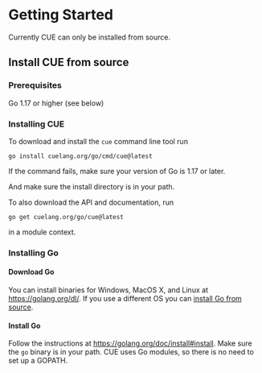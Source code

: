 # Getting Started

Currently CUE can only be installed from source.

## Install CUE from source

### Prerequisites

Go 1.17 or higher (see below)

### Installing CUE

<!-- Keep the following in sync with cmd/cue/cmd/testdata/script/install*.txt -->

To download and install the `cue` command line tool run

```
go install cuelang.org/go/cmd/cue@latest
```

If the command fails, make sure your version of Go is 1.17 or later.

And make sure the install directory is in your path.

To also download the API and documentation, run

```
go get cuelang.org/go/cue@latest
```

in a module context.


### Installing Go

#### Download Go

You can install binaries for Windows, MacOS X, and Linux at https://golang.org/dl/. If you use a different OS you can
[install Go from source](https://golang.org/doc/install/source).

#### Install Go

Follow the instructions at https://golang.org/doc/install#install.
Make sure the `go` binary is in your path.
CUE uses Go modules, so there is no need to set up a GOPATH.
